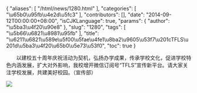 {
    "aliases": [
        "/html/news/1280.html"
    ],
    "categories": [
        "\u65b0\u95fb\u4e2d\u5fc3"
    ],
    "contributors": [],
    "date": "2014-09-12T00:00:00+08:00",
    "isCJKLanguage": true,
    "params": {
        "author": "\u5ba3\u4f20\u90e8"
    },
    "slug": "1280",
    "tags": [
        "\u5b66\u6821\u8981\u95fb"
    ],
    "title": "\u6211\u6821\u589e\u5f00\u5fae\u4fe1\u8ba2\u9605\u53f7\u201cTFLS\u201d\u5ba3\u4f20\u65b0\u5e73\u53f0",
    "toc": true
}

        以建校五十周年庆祝活动为契机，弘扬办学成果，传承学校文化，促进学校特色内涵发展，扩大对外影响，我校增开微信订阅号“TFLS”宣传新平台。请大家关注学校发展，共建美好校园。（宣传部）




![](https://cdn.tfls.online/mirror/full/2764b560bde6cb9fff82fb8806f12e6c4c59350b.jpg)  




